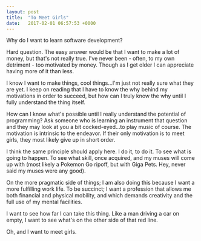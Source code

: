 ```yaml
---
layout: post
title:  "To Meet Girls"
date:   2017-02-01 06:57:53 +0000
---
```



Why do I want to learn software development?

Hard question. The easy answer would be that I want to make a lot of money, but that's not really true. I've never been - often, to my own detriment - too motivated by money. Though as I get older I can appreciate having more of it than less.

I know I want to make things, cool things...I'm just not really sure what they are yet. I keep on reading that I have to know the why behind my motivations in order to succeed, but how can I truly know the why until I fully understand the thing itself. 

How can I know what's possible until I really understand the potential of programming? Ask someone who is learning an instrument that question and they may look at you a bit cocked-eyed...to play music of course. The motivation is intrinsic to the endeavor. If their only motivation is to meet girls, they most likely give up in short order.

I think the same principle should apply here. I do it, to do it. To see what is going to happen. To see what skill, once acquired, and my muses will come up with (most likely a Pokemon Go ripoff, but with Giga Pets. Hey, never said my muses were any good).

On the more pragmatic side of things; I am also doing this because I want a more fulfilling work life. To be succinct; I want a profession that allows me both financial and physical mobility, and which demands creativity and the full use of my mental facilities. 

I want to see how far I can take this thing. Like a man driving a car on empty, I want to see what's on the other side of that red line. 

Oh, and I want to meet girls. 
